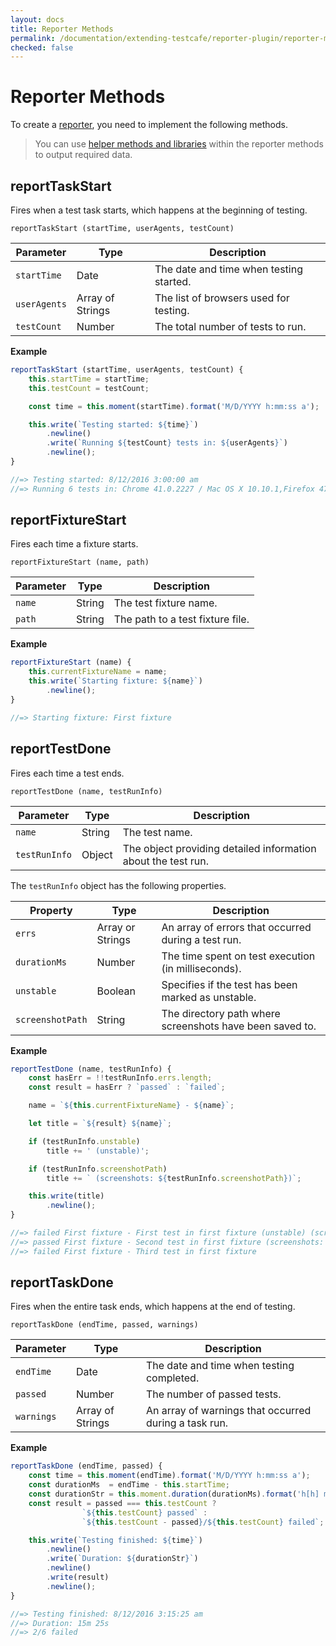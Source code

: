 ```yaml
---
layout: docs
title: Reporter Methods
permalink: /documentation/extending-testcafe/reporter-plugin/reporter-methods.html
checked: false
---
```

# Reporter Methods

To create a [reporter](index.md#implementing-the-reporter), you need to implement the following methods.

> You can use [helper methods and libraries](helpers.md) within the reporter methods to output required data.

## reportTaskStart

Fires when a test task starts, which happens at the beginning of testing.

```text
reportTaskStart (startTime, userAgents, testCount)
```

Parameter    | Type             | Description
------------ | ---------------- | ---------------------------------------
`startTime`  | Date             | The date and time when testing started.
`userAgents` | Array of Strings | The list of browsers used for testing.
`testCount`  | Number           | The total number of tests to run.

**Example**

```js
reportTaskStart (startTime, userAgents, testCount) {
    this.startTime = startTime;
    this.testCount = testCount;

    const time = this.moment(startTime).format('M/D/YYYY h:mm:ss a');

    this.write(`Testing started: ${time}`)
        .newline()
        .write(`Running ${testCount} tests in: ${userAgents}`)
        .newline();
}

//=> Testing started: 8/12/2016 3:00:00 am
//=> Running 6 tests in: Chrome 41.0.2227 / Mac OS X 10.10.1,Firefox 47 / Mac OS X 10.10.1
```

## reportFixtureStart

Fires each time a fixture starts.

```text
reportFixtureStart (name, path)
```

Parameter | Type   | Description
--------- | ------ | --------------------------------
`name`    | String | The test fixture name.
`path`    | String | The path to a test fixture file.

**Example**

```js
reportFixtureStart (name) {
    this.currentFixtureName = name;
    this.write(`Starting fixture: ${name}`)
        .newline();
}

//=> Starting fixture: First fixture
```

## reportTestDone

Fires each time a test ends.

```text
reportTestDone (name, testRunInfo)
```

Parameter     | Type   | Description
------------- | ------ | -------------------------------------------------------------
`name`        | String | The test name.
`testRunInfo` | Object | The object providing detailed information about the test run.

The `testRunInfo` object has the following properties.

Property         | Type             | Description
---------------- | ---------------- | --------------------------------------------------------
`errs`           | Array or Strings | An array of errors that occurred during a test run.
`durationMs`     | Number           | The time spent on test execution (in milliseconds).
`unstable`       | Boolean          | Specifies if the test has been marked as unstable.
`screenshotPath` | String           | The directory path where screenshots have been saved to.

**Example**

```js
reportTestDone (name, testRunInfo) {
    const hasErr = !!testRunInfo.errs.length;
    const result = hasErr ? `passed` : `failed`;

    name = `${this.currentFixtureName} - ${name}`;

    let title = `${result} ${name}`;

    if (testRunInfo.unstable)
        title += ' (unstable)';

    if (testRunInfo.screenshotPath)
        title += ` (screenshots: ${testRunInfo.screenshotPath})`;

    this.write(title)
        .newline();
}

//=> failed First fixture - First test in first fixture (unstable) (screenshots: /screenshots/1445437598847)
//=> passed First fixture - Second test in first fixture (screenshots: /screenshots/1445437598847)
//=> failed First fixture - Third test in first fixture
```

## reportTaskDone

Fires when the entire task ends, which happens at the end of testing.

```text
reportTaskDone (endTime, passed, warnings)
```

Parameter  | Type             | Description
---------- | ---------------- | ----------------------------------------------
`endTime`  | Date             | The date and time when testing completed.
`passed`   | Number           | The number of passed tests.
`warnings` | Array of Strings | An array of warnings that occurred during a task run.

**Example**

```js
reportTaskDone (endTime, passed) {
    const time = this.moment(endTime).format('M/D/YYYY h:mm:ss a');
    const durationMs  = endTime - this.startTime;
    const durationStr = this.moment.duration(durationMs).format('h[h] mm[m] ss[s]');
    const result = passed === this.testCount ?
                `${this.testCount} passed` :
                `${this.testCount - passed}/${this.testCount} failed`;

    this.write(`Testing finished: ${time}`)
        .newline()
        .write(`Duration: ${durationStr}`)
        .newline()
        .write(result)
        .newline();
}

//=> Testing finished: 8/12/2016 3:15:25 am
//=> Duration: 15m 25s
//=> 2/6 failed
```